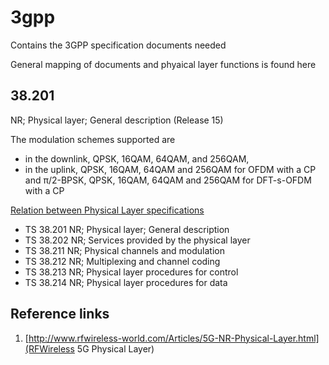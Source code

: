 # 3gpp
Contains the 3GPP specification documents needed

General mapping of documents  and phyaical layer functions is found here
## 38.201
NR; Physical layer; General description
(Release 15)

The modulation schemes supported are 
-	in the downlink, QPSK, 16QAM, 64QAM, and 256QAM,
-	in the uplink, QPSK, 16QAM, 64QAM and 256QAM for OFDM with a CP and π/2-BPSK, QPSK, 16QAM, 64QAM and 256QAM for DFT-s-OFDM with a CP

[Relation between Physical Layer specifications](images/phy_specs.png)

* TS 38.201	NR; Physical layer; General description	 
* TS 38.202	NR; Services provided by the physical layer	 
* TS 38.211	NR; Physical channels and modulation	 
* TS 38.212	NR; Multiplexing and channel coding	 
* TS 38.213	NR; Physical layer procedures for control	 
* TS 38.214	NR; Physical layer procedures for data


## Reference links
1. [http://www.rfwireless-world.com/Articles/5G-NR-Physical-Layer.html](RFWireless 5G Physical Layer)